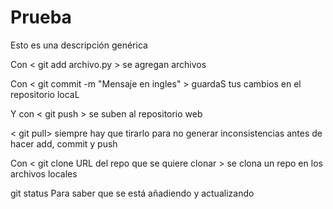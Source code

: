 # Prueba
Esto es una descripción genérica

Con < git add archivo.py > se agregan archivos

Con < git commit -m "Mensaje en ingles" > guardaS tus cambios en el repositorio locaL

Y con < git push > se suben al repositorio web

< git pull>  siempre hay que tirarlo para no generar inconsistencias antes de hacer add, commit y push

Con < git clone URL del repo que se quiere clonar > se clona un repo en los archivos locales

git status Para saber que se está añadiendo y actualizando